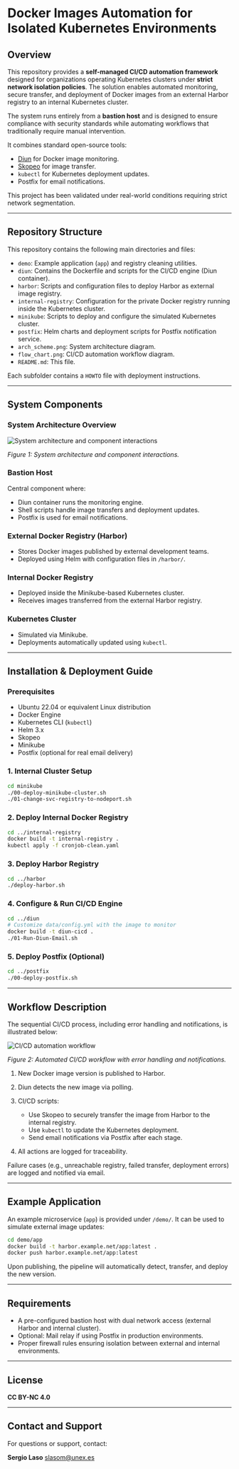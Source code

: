 # Docker Images Automation for Isolated Kubernetes Environments

## Overview

This repository provides a **self-managed CI/CD automation framework** designed for organizations operating Kubernetes clusters under **strict network isolation policies**. The solution enables automated monitoring, secure transfer, and deployment of Docker images from an external Harbor registry to an internal Kubernetes cluster.

The system runs entirely from a **bastion host** and is designed to ensure compliance with security standards while automating workflows that traditionally require manual intervention.

It combines standard open-source tools:

* [Diun](https://crazymax.dev/diun/) for Docker image monitoring.
* [Skopeo](https://github.com/containers/skopeo) for image transfer.
* `kubectl` for Kubernetes deployment updates.
* Postfix for email notifications.

This project has been validated under real-world conditions requiring strict network segmentation.

---

## Repository Structure

This repository contains the following main directories and files:

* `demo`: Example application (`app`) and registry cleaning utilities.
* `diun`: Contains the Dockerfile and scripts for the CI/CD engine (Diun container).
* `harbor`: Scripts and configuration files to deploy Harbor as external image registry.
* `internal-registry`: Configuration for the private Docker registry running inside the Kubernetes cluster.
* `minikube`: Scripts to deploy and configure the simulated Kubernetes cluster.
* `postfix`: Helm charts and deployment scripts for Postfix notification service.
* `arch_scheme.png`: System architecture diagram.
* `flow_chart.png`: CI/CD automation workflow diagram.
* `README.md`: This file.

Each subfolder contains a `HOWTO` file with deployment instructions.

---

## System Components


### System Architecture Overview

![System architecture and component interactions](arch_scheme.png)

*Figure 1: System architecture and component interactions.*


### Bastion Host

Central component where:

* Diun container runs the monitoring engine.
* Shell scripts handle image transfers and deployment updates.
* Postfix is used for email notifications.

### External Docker Registry (Harbor)

* Stores Docker images published by external development teams.
* Deployed using Helm with configuration files in `/harbor/`.

### Internal Docker Registry

* Deployed inside the Minikube-based Kubernetes cluster.
* Receives images transferred from the external Harbor registry.

### Kubernetes Cluster

* Simulated via Minikube.
* Deployments automatically updated using `kubectl`.

---

## Installation & Deployment Guide

### Prerequisites

* Ubuntu 22.04 or equivalent Linux distribution
* Docker Engine
* Kubernetes CLI (`kubectl`)
* Helm 3.x
* Skopeo
* Minikube
* Postfix (optional for real email delivery)

### 1. Internal Cluster Setup

```bash
cd minikube
./00-deploy-minikube-cluster.sh
./01-change-svc-registry-to-nodeport.sh
```

### 2. Deploy Internal Docker Registry

```bash
cd ../internal-registry
docker build -t internal-registry .
kubectl apply -f cronjob-clean.yaml
```

### 3. Deploy Harbor Registry

```bash
cd ../harbor
./deploy-harbor.sh
```

### 4. Configure & Run CI/CD Engine

```bash
cd ../diun
# Customize data/config.yml with the image to monitor
docker build -t diun-cicd .
./01-Run-Diun-Email.sh
```

### 5. Deploy Postfix (Optional)

```bash
cd ../postfix
./00-deploy-postfix.sh
```

---

## Workflow Description

The sequential CI/CD process, including error handling and notifications, is illustrated below:

![CI/CD automation workflow](flow_chart.png)

*Figure 2: Automated CI/CD workflow with error handling and notifications.*

1. New Docker image version is published to Harbor.
2. Diun detects the new image via polling.
3. CI/CD scripts:

   * Use Skopeo to securely transfer the image from Harbor to the internal registry.
   * Use `kubectl` to update the Kubernetes deployment.
   * Send email notifications via Postfix after each stage.
4. All actions are logged for traceability.

Failure cases (e.g., unreachable registry, failed transfer, deployment errors) are logged and notified via email.

---

## Example Application

An example microservice (`app`) is provided under `/demo/`. It can be used to simulate external image updates:

```bash
cd demo/app
docker build -t harbor.example.net/app:latest .
docker push harbor.example.net/app:latest
```

Upon publishing, the pipeline will automatically detect, transfer, and deploy the new version.

---

## Requirements

* A pre-configured bastion host with dual network access (external Harbor and internal cluster).
* Optional: Mail relay if using Postfix in production environments.
* Proper firewall rules ensuring isolation between external and internal environments.

---

## License

**CC BY-NC 4.0**

---

## Contact and Support

For questions or support, contact:

**Sergio Laso**
[slasom@unex.es](mailto:slasom@unex.es)
